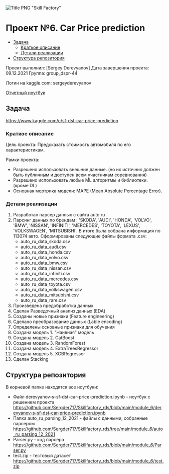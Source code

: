 ![Title PNG "Skill Factory"](https://user-images.githubusercontent.com/82756474/145072620-c7947355-bea9-4f61-ba7c-e7db5e0cff6a.png)


# Проект №6. Car Price prediction

<!-- vim-markdown-toc Redcarpet -->

* [Задача](#задача)
    * [Краткое описание](#краткое-описание)
    * [Детали реализации](#детали-реализации)
* [Структура репозитория](#структура-репозитория)

<!-- vim-markdown-toc -->

Проект выполнил: [Sergey Derevyanov]
Дата завершения проекта: 09.12.2021
Группа: group_dspr-44

Логин на kaggle.com: sergeyderevyanov

[Отчетный ноутбук](main.ipynb)

## Задача

https://www.kaggle.com/c/sf-dst-car-price-prediction


### Краткое описание

Цель проекта: Предсказать стоимость автомобиля по его характеристикам.

Рамки проекта:
* Разрешено использовать внешние данные. (но их источник должен быть публичным и доступен всем участникам соревнования)
* Разрешено использовать любые ML алгоритмы и библиотеки. (кроме DL)
* Основная мертрика модели: MAPE (Mean Absolute Percentage Error). 

### Детали реализации

1. Разработан парсер данных с сайта auto.ru
2. Парсинг данных по брендам : 'SKODA', 'AUDI', 'HONDA', 'VOLVO', 'BMW', 'NISSAN', 'INFINITI',
'MERCEDES', 'TOYOTA', 'LEXUS', 'VOLKSWAGEN', 'MITSUBISHI'. В итоге была собрана информация по 113074 авто.
Сформированы следующие файлы формата .csv:
    * auto_ru_data_skoda.csv
    * auto_ru_data_audi.csv
    * auto_ru_data_honda.csv
    * auto_ru_data_volvo.csv
    * auto_ru_data_bmw.csv
    * auto_ru_data_nissan.csv
    * auto_ru_data_infiniti.csv
    * auto_ru_data_mercedes.csv
    * auto_ru_data_toyota.csv
    * auto_ru_data_volkswagen.csv
    * auto_ru_data_mitsubishi.csv 
    * auto_ru_data_rare.csv
3. Произведена предобработка данных
4. Сделан Разведочный анализ данных (EDA)
5. Созданы новые признаки (Feature engineering)
6. Сделано преобразование данных (Lable encoding)
7. Определены основные признаки для обучения
8. Создана модель 1. "Наивная" модель
9. Создана модель 2. CatBoost
10. Создана модель 3. RandomForest
11. Создана модель 4. ExtraTreesRegressor
12. Создана модель 5. XGBRegressor
13. Сделан Stacking

## Структура репозитория

В корневой папке находятся все ноутбуки:

- Файл derevyanov-s-sf-dst-car-price-prediction.ipynb - ноутбук с решением проекта https://github.com/Sergder717/Skillfactory_rds/blob/main/module_6/derevyanov-s-sf-dst-car-price-prediction.ipynb
- Папка auto_ru_parsing_12_2021 - файлы с данными, собранные парсером https://github.com/Sergder717/Skillfactory_rds/tree/main/module_6/auto_ru_parsing_12_2021
- Parser.py - код парсера https://github.com/Sergder717/Skillfactory_rds/blob/main/module_6/Parser.py
- test.zip - тестовый датасет https://github.com/Sergder717/Skillfactory_rds/blob/main/module_6/test.zip

